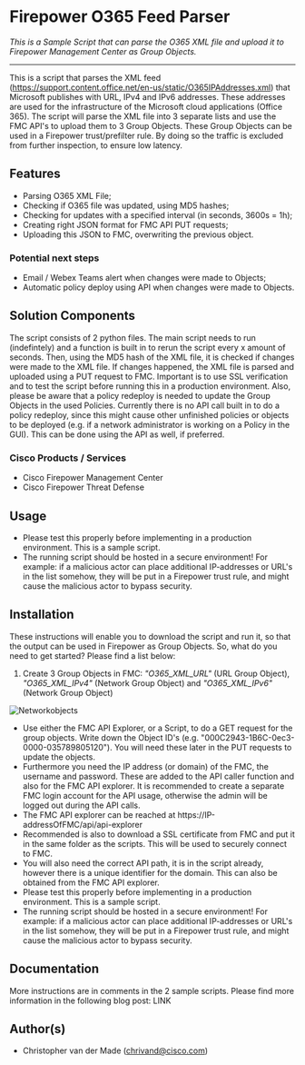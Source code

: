 # Firepower O365 Feed Parser

_This is a Sample Script that can parse the O365 XML file and upload it to Firepower Management Center as Group Objects._

---

This is a script that parses the XML feed (https://support.content.office.net/en-us/static/O365IPAddresses.xml) that Microsoft publishes with URL, IPv4 and IPv6 addresses. These addresses are used for the infrastructure of the Microsoft cloud applications (Office 365). The script will parse the XML file into 3 separate lists and use the FMC API's to upload them to 3 Group Objects. These Group Objects can be used in a Firepower trust/prefilter rule. By doing so the traffic is excluded from further inspection, to ensure low latency. 

## Features

* Parsing O365 XML File;
* Checking if O365 file was updated, using MD5 hashes;
* Checking for updates with a specified interval (in seconds, 3600s = 1h);
* Creating right JSON format for FMC API PUT requests;
* Uploading this JSON to FMC, overwriting the previous object.

### Potential next steps

* Email / Webex Teams alert when changes were made to Objects;
* Automatic policy deploy using API when changes were made to Objects.


## Solution Components

The script consists of 2 python files. The main script needs to run (indefintely) and a function is built in to rerun the script every x amount of seconds. Then, using the MD5 hash of the XML file, it is checked if changes were made to the XML file. If changes happened, the XML file is parsed and uploaded using a PUT request to FMC. Important is to use SSL verification and to test the script before running this in a production environment. Also, please be aware that a policy redeploy is needed to update the Group Objects in the used Policies. Currently there is no API call built in to do a policy redeploy, since this might cause other unfinished policies or objects to be deployed (e.g. if a network administrator is working on a Policy in the GUI). This can be done using the API as well, if preferred. 

### Cisco Products / Services

* Cisco Firepower Management Center
* Cisco Firepower Threat Defense 


## Usage

* Please test this properly before implementing in a production environment. This is a sample script.
* The running script should be hosted in a secure environment! For example: if a malicious actor can place additional IP-addresses or URL's in the list somehow, they will be put in a Firepower trust rule, and might cause the malicious actor to bypass security.


## Installation

These instructions will enable you to download the script and run it, so that the output can be used in Firepower as Group Objects. So, what do you need to get started? Please find a list below:

1. Create 3 Group Objects in FMC: *"O365_XML_URL"* (URL Group Object), *"O365_XML_IPv4"* (Network Group Object) and *"O365_XML_IPv6"* (Network Group Object)

![Networkobjects](Firepower_O365_Feed_Parser/screenshots_FMC_O365/networkgroupobjects.png)

* Use either the FMC API Explorer, or a Script, to do a GET request for the group objects. Write down the Object ID's (e.g. "000C2943-1B6C-0ec3-0000-035789805120"). You will need these later in the PUT requests to update the objects.
* Furthermore you need the IP address (or domain) of the FMC, the username and password. These are added to the API caller function and also for the FMC API explorer. It is recommended to create a separate FMC login account for the API usage, otherwise the admin will be logged out during the API calls. 
* The FMC API explorer can be reached at https://IP-addressOfFMC/api/api-explorer
* Recommended is also to download a SSL certificate from FMC and put it in the same folder as the scripts. This will be used to securely connect to FMC.
* You will also need the correct API path, it is in the script already, however there is a unique identifier for the domain. This can also be obtained from the FMC API explorer.
* Please test this properly before implementing in a production environment. This is a sample script.
* The running script should be hosted in a secure environment! For example: if a malicious actor can place additional IP-addresses or URL's in the list somehow, they will be put in a Firepower trust rule, and might cause the malicious actor to bypass security.


## Documentation

More instructions are in comments in the 2 sample scripts. Please find more information in the following blog post: LINK


## Author(s)

* Christopher van der Made (chrivand@cisco.com)

